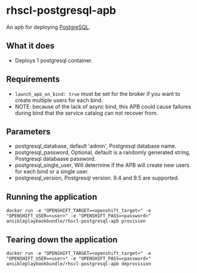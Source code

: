 rhscl-postgresql-apb
======================

An apb for deploying [PostgreSQL](https://www.postgresql.org).

## What it does
* Deploys 1 postgresql container.

## Requirements
* ```launch_apb_on_bind: true``` must be set for the broker if you want to create multiple users for each bind.
* NOTE: because of the lack of async bind, this APB could cause failures during bind that the service catalog can not recover from.

## Parameters
* postgresql_database, default 'admin', Postgresql database name.
* postgresql_password, Optional, default is a randomly generated string, Postgresql databaase password.
* postgresql_single_user, Will determine if the APB will create new users for each bind or a single user.
* postgresql_version, Postgresql version. 9.4 and 9.5 are supported.

## Running the application
`docker run -e "OPENSHIFT_TARGET=<openshift_target>" -e "OPENSHIFT_USER=<user>" -e "OPENSHIFT_PASS=<password>" ansibleplaybookbundle/rhscl-postgresql-apb provision`

## Tearing down the application
`docker run -e "OPENSHIFT_TARGET=<openshift_target>" -e "OPENSHIFT_USER=<user>" -e "OPENSHIFT_PASS=<password>" ansibleplaybookbundle/rhscl-postgresql-apb deprovision`
